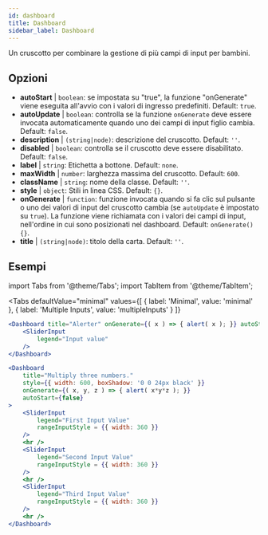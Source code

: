 ```yaml
--- 
id: dashboard 
title: Dashboard
sidebar_label: Dashboard 
---
```


Un cruscotto per combinare la gestione di più campi di input per bambini.

## Opzioni

* __autoStart__ | `boolean`: se impostata su "true", la funzione "onGenerate" viene eseguita all'avvio con i valori di ingresso predefiniti. Default: `true`.
* __autoUpdate__ | `boolean`: controlla se la funzione `onGenerate` deve essere invocata automaticamente quando uno dei campi di input figlio cambia. Default: `false`.
* __description__ | `(string|node)`: descrizione del cruscotto. Default: `''`.
* __disabled__ | `boolean`: controlla se il cruscotto deve essere disabilitato. Default: `false`.
* __label__ | `string`: Etichetta a bottone. Default: `none`.
* __maxWidth__ | `number`: larghezza massima del cruscotto. Default: `600`.
* __className__ | `string`: nome della classe. Default: `''`.
* __style__ | `object`: Stili in linea CSS. Default: `{}`.
* __onGenerate__ | `function`: funzione invocata quando si fa clic sul pulsante o uno dei valori di input del cruscotto cambia (se `autoUpdate` è impostato su `true`). La funzione viene richiamata con i valori dei campi di input, nell'ordine in cui sono posizionati nel dashboard. Default: `onGenerate() {}`.
* __title__ | `(string|node)`: titolo della carta. Default: `''`.


## Esempi

import Tabs from '@theme/Tabs';
import TabItem from '@theme/TabItem';

<Tabs
    defaultValue="minimal"
    values={[
        { label: 'Minimal', value: 'minimal' },
        { label: 'Multiple Inputs', value: 'multipleInputs' }
    ]}
>

<TabItem value="minimal"> 

```jsx live
<Dashboard title="Alerter" onGenerate={( x ) => { alert( x ); }} autoStart={false} >
    <SliderInput
        legend="Input value"
    />
</Dashboard>
```

</TabItem>

<TabItem value="multipleInputs" > 

```jsx live
<Dashboard 
    title="Multiply three numbers."
    style={{ width: 600, boxShadow: '0 0 24px black' }}
    onGenerate={( x, y, z ) => { alert( x*y*z ); }} 
    autoStart={false} 
>
    <SliderInput
        legend="First Input Value"
        rangeInputStyle = {{ width: 360 }}
    />
    <hr />
    <SliderInput
        legend="Second Input Value"
        rangeInputStyle = {{ width: 360 }}
    />
    <hr />
    <SliderInput
        legend="Third Input Value"
        rangeInputStyle = {{ width: 360 }}
    />
    <hr />
</Dashboard>
```

</TabItem>

</Tabs>
